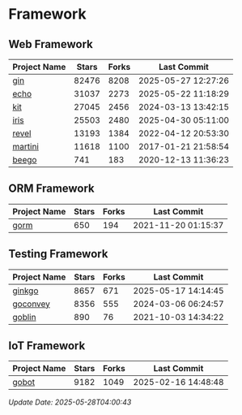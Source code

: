# Framework

## Web Framework
| Project Name | Stars | Forks | Last Commit |
| ------------ | ----- | ----- | ----------- |
| [gin](https://github.com/gin-gonic/gin) | 82476 | 8208 | 2025-05-27 12:27:26 |
| [echo](https://github.com/labstack/echo) | 31037 | 2273 | 2025-05-22 11:18:29 |
| [kit](https://github.com/go-kit/kit) | 27045 | 2456 | 2024-03-13 13:42:15 |
| [iris](https://github.com/kataras/iris) | 25503 | 2480 | 2025-04-30 05:11:00 |
| [revel](https://github.com/revel/revel) | 13193 | 1384 | 2022-04-12 20:53:30 |
| [martini](https://github.com/go-martini/martini) | 11618 | 1100 | 2017-01-21 21:58:54 |
| [beego](https://github.com/astaxie/beego) | 741 | 183 | 2020-12-13 11:36:23 |

## ORM Framework
| Project Name | Stars | Forks | Last Commit |
| ------------ | ----- | ----- | ----------- |
| [gorm](https://github.com/jinzhu/gorm) | 650 | 194 | 2021-11-20 01:15:37 |

## Testing Framework
| Project Name | Stars | Forks | Last Commit |
| ------------ | ----- | ----- | ----------- |
| [ginkgo](https://github.com/onsi/ginkgo) | 8657 | 671 | 2025-05-17 14:14:45 |
| [goconvey](https://github.com/smartystreets/goconvey) | 8356 | 555 | 2024-03-06 06:24:57 |
| [goblin](https://github.com/franela/goblin) | 890 | 76 | 2021-10-03 14:34:22 |

## IoT Framework
| Project Name | Stars | Forks | Last Commit |
| ------------ | ----- | ----- | ----------- |
| [gobot](https://github.com/hybridgroup/gobot) | 9182 | 1049 | 2025-02-16 14:48:48 |

*Update Date: 2025-05-28T04:00:43*
